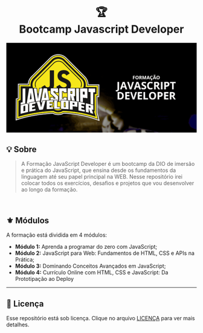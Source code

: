 <h1 align="center">
🏆<br>Bootcamp Javascript Developer
</h1>

![Preview](https://github.com/larisn/bootcamp-javascript-developer/blob/main/m%C3%B3dulo%204%20-%20curr%C3%ADculo%20online%20com%20html%2C%20css%20e%20js/part%201%20-%20criando%20e%20estilizando/assets/img/javascript-developer.png)

## 💡 Sobre

> A Formação JavaScript Developer é um bootcamp da DIO de imersão e prática do JavaScript, que ensina desde os fundamentos da linguagem até seu papel principal na WEB. Nesse repositório irei colocar todos os exercícios, desafios e projetos que vou desenvolver ao longo da formação.
<br>

## ⚜️ Módulos
A formação está dividida em 4 módulos:
- **Módulo 1:** Aprenda a programar do zero com JavaScript;
- **Módulo 2:** JavaScript para Web: Fundamentos de HTML, CSS e APIs na Prática;
- **Módulo 3:** Dominando Conceitos Avançados em JavaScript;
- **Módulo 4:** Currículo Online com HTML, CSS e JavaScript: Da Prototipação ao Deploy


---

## 🎐 Licença
Esse repositório está sob licença. Clique no arquivo [LICENÇA](https://github.com/larisn/larisn/blob/main/LICENSE2.md) para ver mais detalhes.
